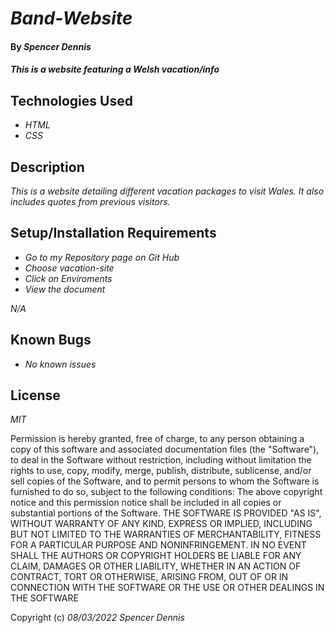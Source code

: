 # _Band-Website_

#### By _**Spencer Dennis**_

#### _This is a website featuring a Welsh vacation/info_

## Technologies Used

* _HTML_
* _CSS_


## Description

_This is a website detailing different vacation packages to visit Wales. It also includes quotes from previous visitors._

## Setup/Installation Requirements

* _Go to my Repository page on Git Hub_
* _Choose vacation-site_
* _Click on Enviroments_
* _View the document_

_N/A_

## Known Bugs

* _No known issues_

## License

_MIT_

Permission is hereby granted, free of charge, to any person obtaining a copy of this software and associated documentation files (the "Software"), to deal in the Software without restriction, including without limitation the rights to use, copy, modify, merge, publish, distribute, sublicense, and/or sell copies of the Software, and to permit persons to whom the Software is furnished to do so, subject to the following conditions:
The above copyright notice and this permission notice shall be included in all copies or substantial portions of the Software.
THE SOFTWARE IS PROVIDED "AS IS", WITHOUT WARRANTY OF ANY KIND, EXPRESS OR IMPLIED, INCLUDING BUT NOT LIMITED TO THE WARRANTIES OF MERCHANTABILITY, FITNESS FOR A PARTICULAR PURPOSE AND NONINFRINGEMENT. IN NO EVENT SHALL THE AUTHORS OR COPYRIGHT HOLDERS BE LIABLE FOR ANY CLAIM, DAMAGES OR OTHER LIABILITY, WHETHER IN AN ACTION OF CONTRACT, TORT OR OTHERWISE, ARISING FROM, OUT OF OR IN CONNECTION WITH THE SOFTWARE OR THE USE OR OTHER DEALINGS IN THE SOFTWARE

Copyright (c) _08/03/2022_ _Spencer Dennis_